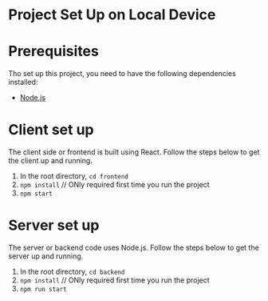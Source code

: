 # Project Set Up on Local Device

# Prerequisites
Tho set up this project, you need to have the following dependencies installed:
- [Node.js](https://nodejs.org/en/download)

# Client set up
The client side or frontend is built using React. Follow the steps below to get the client up and running.
1. In the root directory, `cd frontend`
2. `npm install` // ONly required first time you run the project
3. `npm start`

# Server set up
The server or backend code uses Node.js. Follow the steps below to get the server up and running.
1. In the root directory, `cd backend`
2. `npm install` // ONly required first time you run the project
3. `npm run start`

